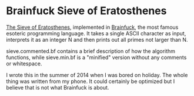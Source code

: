 # Brainfuck Sieve of Eratosthenes

[The Sieve of Eratosthenes](https://en.wikipedia.org/wiki/Sieve_of_Eratosthenes), implemented in [Brainfuck](https://en.wikipedia.org/wiki/Brainfuck), the most famous esoteric programming language. It takes a single ASCII character as input, interprets it as an integer N and then prints out all primes not larger than N.

sieve.commented.bf contains a brief description of how the algorithm functions, while sieve.min.bf is a "minified" version without any comments or whitespace.

I wrote this in the summer of 2014 when I was bored on holiday. The whole thing was written from my phone. It could certainly be optimized but I believe that is not what Brainfuck is about.